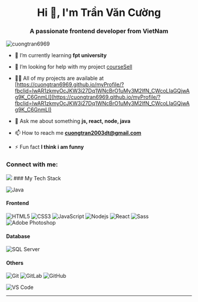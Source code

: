 <h1 align="center">Hi 👋, I'm Trần Văn Cường</h1>
<h3 align="center">A passionate frontend developer from VietNam</h3>

<p align="left"> <img src="https://komarev.com/ghpvc/?username=cuongtran6969&label=Profile%20views&color=0e75b6&style=flat" alt="cuongtran6969" /> </p>


- 🌱 I’m currently learning **fpt university**

- 🤝 I’m looking for help with my project [courseSell](https://cuongtran6969.github.io/TVCsellCourse/?fbclid=IwAR08jkfhcS7kn0EKWR1Y2KxQt_VxbpaxHNFEVdRRHk0L3dRB-PYMH4JIfrA)

- 👨‍💻 All of my projects are available at [https://cuongtran6969.github.io/myProfile/?fbclid=IwAR1zkmyOcJKW3i27Dq1WNcBrO1uMy3M2IfN_CWcoLIaGQjwAg9K_C6GnmLI](https://cuongtran6969.github.io/myProfile/?fbclid=IwAR1zkmyOcJKW3i27Dq1WNcBrO1uMy3M2IfN_CWcoLIaGQjwAg9K_C6GnmLI)

- 💬 Ask me about something **js, react, node, java**

- 📫 How to reach me **cuongtran2003dt@gmail.com**

- ⚡ Fun fact **I think i am funny**

<h3 align="left">Connect with me:</h3>

<img src="https://camo.githubusercontent.com/c8626937d147ba7805f0989930848b2065807daae2202356d7201a9246c30b51/68747470733a2f2f6d69722d73332d63646e2d63662e626568616e63652e6e65742f70726f6a6563745f6d6f64756c65732f66732f3831626234623136353638343031392e363430623630333864313333652e676966">
### My Tech Stack

![Java](http://img.shields.io/badge/-Java-007396?style=flat-square&logo=java&logoColor=ffffff)

#### Frontend
![HTML5](https://img.shields.io/badge/-HTML5-%23E44D27?style=flat-square&logo=html5&logoColor=ffffff)
![CSS3](https://img.shields.io/badge/-CSS3-%231572B6?style=flat-square&logo=css3)
![JavaScript](https://img.shields.io/badge/-JavaScript-%23F7DF1C?style=flat-square&logo=javascript&logoColor=000000&labelColor=%23F7DF1C&color=%23FFCE5A)
![Nodejs](https://img.shields.io/badge/-Nodejs-black?style=flat-square&logo=Node.js)
![React](https://img.shields.io/badge/-React-%23282C34?style=flat-square&logo=react)
![Sass](https://img.shields.io/badge/-Sass-%23CC6699?style=flat-square&logo=sass&logoColor=ffffff)
![Adobe Photoshop](http://img.shields.io/badge/-Abode%20Photoshop-26C9FF?style=flat-square&logo=adobe-photoshop&logoColor=ffffff)

#### Database
![SQL Server](http://img.shields.io/badge/-MS%20SQL%20Server-CC2927?style=flat-square&logo=microsoft-sql-server&logoColor=ffffff)

#### Others
![Git](https://img.shields.io/badge/-Git-%23F05032?style=flat-square&logo=git&logoColor=%23ffffff)
![GitLab](https://img.shields.io/badge/-GitLab-FCA121?style=flat-square&logo=gitlab)
![GitHub](https://img.shields.io/badge/-GitHub-181717?style=flat-square&logo=github)

![VS Code](http://img.shields.io/badge/-VS%20Code-007ACC?style=flat-square&logo=visual-studio-code&logoColor=ffffff)

---
